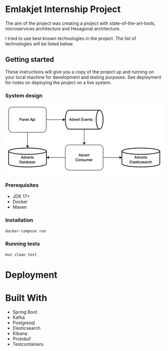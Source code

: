 # Emlakjet Internship Project
The aim of the project was creating a project with state-of-the-art-tools, microservices architecture and Hexagonal architecture.

I tried to use best known technologies in the project. The list of technologies will be listed below.

## Getting started
These instructions will give you a copy of the project up and running on your local machine for development and testing purposes. See deployment for notes on deploying the project on a live system.

### System design
![System Design](https://github.com/remreren/emlakjet-internship-project/raw/master/doc/System%20Design.jpg)

### Prerequisites
* JDK 17+
* Docker
* Maven

### Installation
```shell
docker-compose run
```

### Running tests
```shell
mvn clean test
```

# Deployment

# Built With
* Spring Boot
* Kafka
* Postgresql
* Elasticsearch
* Kibana
* Protobuf
* Testcontainers

